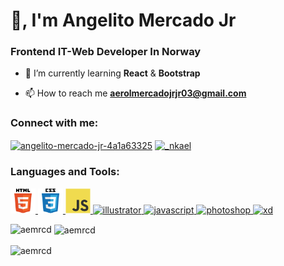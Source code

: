 <h1 align="left">👋, I'm Angelito Mercado Jr</h1>
<h3 align="left">Frontend IT-Web Developer In Norway</h3>


- 🌱 I’m currently learning **React** & **Bootstrap**

- 📫 How to reach me **aerolmercadojrjr03@gmail.com**

<h3 align="left">Connect with me:</h3>
<p align="left">
<a href="https://linkedin.com/in/angelito-mercado-jr-4a1a63325" target="blank"><img align="center" src="https://raw.githubusercontent.com/rahuldkjain/github-profile-readme-generator/master/src/images/icons/Social/linked-in-alt.svg" alt="angelito-mercado-jr-4a1a63325" height="30" width="40" /></a>
<a href="https://instagram.com/nkael_" target="blank"><img align="center" src="https://raw.githubusercontent.com/rahuldkjain/github-profile-readme-generator/master/src/images/icons/Social/instagram.svg" alt="_nkael" height="30" width="40" /></a>
</p>

<h3 align="left">Languages and Tools:</h3>
<p align="left"> 
   <a href="https://upload.wikimedia.org/wikipedia/commons/9/99/Unofficial_JavaScript_logo_2.svg" target="_blank" rel="noreferrer"> 
    <img src="https://raw.githubusercontent.com/devicons/devicon/master/icons/html5/html5-original-wordmark.svg" alt="html5" width="40" height="40"/> 
  </a> 
  <a href="" target="_blank" rel="noreferrer">
    <img src="https://raw.githubusercontent.com/devicons/devicon/master/icons/css3/css3-original-wordmark.svg" alt="css3" width="40" height="40"/> 
  </a> 
  <a href="" target="_blank" rel="noreferrer"> 
    <img src="https://raw.githubusercontent.com/devicons/devicon/master/icons/javascript/javascript-original.svg" alt="git" width="40" height="40"/> 
  </a> 
  <a href="" target="_blank" rel="noreferrer"> 
    <img src="https://upload.wikimedia.org/wikipedia/commons/7/75/Adobe_Illustrator_CC_icon.png" alt="illustrator" width="40" height="40"/> 
  </a> 
  <a href="" target="_blank" rel="noreferrer"> 
    <img src="https://upload.wikimedia.org/wikipedia/commons/c/c2/GitHub_Invertocat_Logo.svg" alt="javascript" width="40" height="40"/> 
  </a> 
  <a href="" target="_blank" rel="noreferrer"> 
    <img src="https://cdn.worldvectorlogo.com/logos/adobe-photoshop-2.svg" alt="photoshop" width="40" height="40"/> 
  </a> 
  <a href="" target="_blank" rel="noreferrer"> 
    <img src="https://upload.wikimedia.org/wikipedia/commons/c/c2/Adobe_XD_CC_icon.svg" alt="xd" width="40" height="40"/> 
  </a> 
</p>


<p><img align="left" src="https://github-readme-stats.vercel.app/api/top-langs?username=aemrcd&show_icons=true&locale=en&layout=compact" alt="aemrcd" /></p>

<p>&nbsp;<img align="center" src="https://github-readme-stats.vercel.app/api?username=aemrcd&show_icons=true&locale=en" alt="aemrcd" /></p>

<p><img align="center" src="https://github-readme-streak-stats.herokuapp.com/?user=aemrcd&" alt="aemrcd" /></p>
